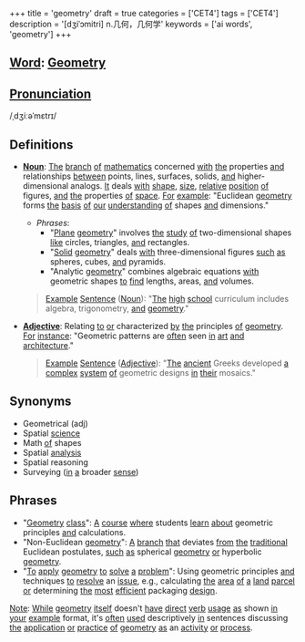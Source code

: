 +++
title = 'geometry'
draft = true
categories = ['CET4']
tags = ['CET4']
description = '[dʒiˈɔmitri] n.几何，几何学'
keywords = ['ai words', 'geometry']
+++

## [Word](/en/post/word/): [Geometry](/en/post/geometry/)

## [Pronunciation](/en/post/pronunciation/)
/ˌdʒiːəˈmɛtrɪ/

## Definitions
- **[Noun](/en/post/noun/)**: [The](/en/post/the/) [branch](/en/post/branch/) [of](/en/post/of/) [mathematics](/en/post/mathematics/) concerned [with](/en/post/with/) [the](/en/post/the/) properties [and](/en/post/and/) relationships [between](/en/post/between/) points, lines, surfaces, solids, [and](/en/post/and/) higher-dimensional analogs. [It](/en/post/it/) deals [with](/en/post/with/) [shape](/en/post/shape/), [size](/en/post/size/), [relative](/en/post/relative/) [position](/en/post/position/) [of](/en/post/of/) figures, [and](/en/post/and/) [the](/en/post/the/) properties [of](/en/post/of/) [space](/en/post/space/). [For](/en/post/for/) [example](/en/post/example/): "Euclidean [geometry](/en/post/geometry/) forms [the](/en/post/the/) [basis](/en/post/basis/) [of](/en/post/of/) [our](/en/post/our/) [understanding](/en/post/understanding/) [of](/en/post/of/) shapes [and](/en/post/and/) dimensions."
  
  - _Phrases_:
    - "[Plane](/en/post/plane/) [geometry](/en/post/geometry/)" involves [the](/en/post/the/) [study](/en/post/study/) [of](/en/post/of/) two-dimensional shapes [like](/en/post/like/) circles, triangles, [and](/en/post/and/) rectangles.
    - "[Solid](/en/post/solid/) [geometry](/en/post/geometry/)" deals [with](/en/post/with/) three-dimensional figures [such](/en/post/such/) [as](/en/post/as/) spheres, cubes, [and](/en/post/and/) pyramids.
    - "Analytic [geometry](/en/post/geometry/)" combines algebraic equations [with](/en/post/with/) geometric shapes [to](/en/post/to/) [find](/en/post/find/) lengths, areas, [and](/en/post/and/) volumes.

  > [Example](/en/post/example/) [Sentence](/en/post/sentence/) ([Noun](/en/post/noun/)): "[The](/en/post/the/) [high](/en/post/high/) [school](/en/post/school/) curriculum includes algebra, trigonometry, [and](/en/post/and/) [geometry](/en/post/geometry/)."

- **[Adjective](/en/post/adjective/)**: Relating [to](/en/post/to/) [or](/en/post/or/) characterized [by](/en/post/by/) [the](/en/post/the/) principles [of](/en/post/of/) [geometry](/en/post/geometry/). [For](/en/post/for/) [instance](/en/post/instance/): "Geometric patterns are [often](/en/post/often/) seen [in](/en/post/in/) [art](/en/post/art/) [and](/en/post/and/) [architecture](/en/post/architecture/)."

  > [Example](/en/post/example/) [Sentence](/en/post/sentence/) ([Adjective](/en/post/adjective/)): "[The](/en/post/the/) [ancient](/en/post/ancient/) Greeks developed [a](/en/post/a/) [complex](/en/post/complex/) [system](/en/post/system/) [of](/en/post/of/) geometric designs [in](/en/post/in/) [their](/en/post/their/) mosaics."

## Synonyms
- Geometrical (adj)
- Spatial [science](/en/post/science/)
- Math [of](/en/post/of/) shapes
- Spatial [analysis](/en/post/analysis/)
- Spatial reasoning
- Surveying ([in](/en/post/in/) [a](/en/post/a/) broader [sense](/en/post/sense/))

## Phrases
- "[Geometry](/en/post/geometry/) [class](/en/post/class/)": [A](/en/post/a/) [course](/en/post/course/) [where](/en/post/where/) students [learn](/en/post/learn/) [about](/en/post/about/) geometric principles [and](/en/post/and/) calculations.
- "Non-Euclidean [geometry](/en/post/geometry/)": [A](/en/post/a/) [branch](/en/post/branch/) [that](/en/post/that/) deviates [from](/en/post/from/) [the](/en/post/the/) [traditional](/en/post/traditional/) Euclidean postulates, [such](/en/post/such/) [as](/en/post/as/) spherical [geometry](/en/post/geometry/) [or](/en/post/or/) hyperbolic [geometry](/en/post/geometry/).
- "[To](/en/post/to/) [apply](/en/post/apply/) [geometry](/en/post/geometry/) [to](/en/post/to/) [solve](/en/post/solve/) [a](/en/post/a/) [problem](/en/post/problem/)": Using geometric principles [and](/en/post/and/) techniques [to](/en/post/to/) [resolve](/en/post/resolve/) an [issue](/en/post/issue/), e.g., calculating [the](/en/post/the/) [area](/en/post/area/) [of](/en/post/of/) [a](/en/post/a/) [land](/en/post/land/) [parcel](/en/post/parcel/) [or](/en/post/or/) determining [the](/en/post/the/) [most](/en/post/most/) [efficient](/en/post/efficient/) packaging [design](/en/post/design/). 

[Note](/en/post/note/): [While](/en/post/while/) [geometry](/en/post/geometry/) [itself](/en/post/itself/) doesn't [have](/en/post/have/) [direct](/en/post/direct/) [verb](/en/post/verb/) [usage](/en/post/usage/) [as](/en/post/as/) shown [in](/en/post/in/) [your](/en/post/your/) [example](/en/post/example/) format, it's [often](/en/post/often/) [used](/en/post/used/) descriptively [in](/en/post/in/) sentences discussing [the](/en/post/the/) [application](/en/post/application/) [or](/en/post/or/) [practice](/en/post/practice/) [of](/en/post/of/) [geometry](/en/post/geometry/) [as](/en/post/as/) an [activity](/en/post/activity/) [or](/en/post/or/) [process](/en/post/process/).

